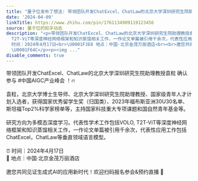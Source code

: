 ```yaml
---
title: "量子位发布了想法: 带领团队开发ChatExcel、ChatLaw的北京大学深圳研究生院助理教授袁粒 确认参与 #中国AIGC产业峰会 ！\U0001F525<br><br>袁粒，北京大学博士生导师、..."
date: '2024-04-09'
linkTitle: https://www.zhihu.com/pin/1761134909119123456
source: 量子位的知乎动态
description: "<p>带领团队开发ChatExcel、ChatLaw的北京大学深圳研究生院助理教授袁粒 确认参与 #中国AIGC产业峰会 ！\U0001F525<br><br>袁粒，北京大学博士生导师、北京大学深圳研究生院助理教授、国家级青年人才计划入选者，获得国家优秀留学生奖（归国类）、2023年福布斯亚洲30U30名单、斯坦福Top2%科学家榜单等，主持国家科技重大专项课题和国自然青年基金等。<br><br>研究方向为多模态深度学习。代表性学术工作包括VOLO,
  T2T-ViT等深度神经网络框架和知识蒸馏相关工作，一作论文单篇被引用千余次，代表性应用工作包括ChatExcel，ChatLaw等垂直领域语言模型。<br><br>⏰
  时间｜2024年4月17日<br>\U0001F3E8 地点｜中国·北京金茂万丽酒店<br><br>邀您共同见证生成式AI的应用新时代！欢迎扫码报名参会&amp;预约直播
  \U0001F64C</p><p><img ..."
disable_comments: true
---
```

<p>带领团队开发ChatExcel、ChatLaw的北京大学深圳研究生院助理教授袁粒 确认参与 #中国AIGC产业峰会 ！🔥<br><br>袁粒，北京大学博士生导师、北京大学深圳研究生院助理教授、国家级青年人才计划入选者，获得国家优秀留学生奖（归国类）、2023年福布斯亚洲30U30名单、斯坦福Top2%科学家榜单等，主持国家科技重大专项课题和国自然青年基金等。<br><br>研究方向为多模态深度学习。代表性学术工作包括VOLO, T2T-ViT等深度神经网络框架和知识蒸馏相关工作，一作论文单篇被引用千余次，代表性应用工作包括ChatExcel，ChatLaw等垂直领域语言模型。<br><br>⏰ 时间｜2024年4月17日<br>🏨 地点｜中国·北京金茂万丽酒店<br><br>邀您共同见证生成式AI的应用新时代！欢迎扫码报名参会&amp;预约直播 🙌</p><p><img ...